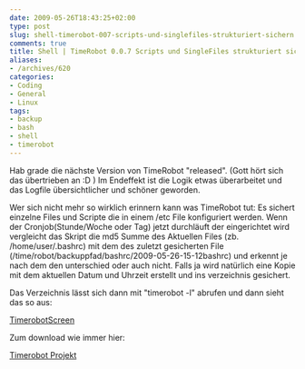 ```yaml
---
date: 2009-05-26T18:43:25+02:00
type: post
slug: shell-timerobot-007-scripts-und-singlefiles-strukturiert-sichern
comments: true
title: Shell | TimeRobot 0.0.7 Scripts und SingleFiles strukturiert sichern
aliases:
- /archives/620
categories:
- Coding
- General
- Linux
tags:
- backup
- bash
- shell
- timerobot
---
```


Hab grade die nächste Version von TimeRobot "released". (Gott hört sich das übertrieben an :D ) Im Endeffekt ist die Logik etwas überarbeitet und das Logfile übersichtlicher und schöner geworden.

Wer sich nicht mehr so wirklich erinnern kann was TimeRobot tut: Es sichert einzelne Files und Scripte die in einem /etc File konfiguriert werden. Wenn der Cronjob(Stunde/Woche oder Tag) jetzt durchläuft der eingerichtet wird vergleicht das Skript die md5 Summe des Aktuellen Files (zb. /home/user/.bashrc) mit dem des zuletzt gesicherten File (/time/robot/backuppfad/bashrc/2009-05-26-15-12bashrc) und erkennt je nach dem den unterschied oder auch nicht. Falls ja wird natürlich eine Kopie mit dem aktuellen Datum und Uhrzeit erstellt und ins verzeichnis gesichert.

Das Verzeichnis lässt sich dann mit "timerobot -l" abrufen und dann sieht das so aus:

[TimerobotScreen](http://zwetschge.org/pic/timerobotpic.png)

Zum download wie immer hier:

[Timerobot Projekt](http://zwetschge.org/timerobot/)
